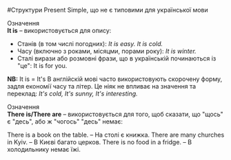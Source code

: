 #Структури Present Simple, що не є типовими для української мови

 <div class="eoz-wrap">
<span class="eoz">Означення</span>
<div class="eoz-text">
<b>It is</b> – використовується для опису:
</div>
</div>

<ul>
<li>Станів (в том числі погодних): <i>It is easy. It is cold.</i></li>
<li>Часу (включно з роками, місяцми, порами року): <i>It is winter.</i></li>
<li>Сталі вирази або розмовні фрази, що в українській починаються із "це": It is for you.</li>
</ul>

<b>NB:</b> It is = It's
В англійскій мові часто використовують скорочену форму, задля економії часу та літер. Це ніяк не впливає на значення та переклад: <i>It's cold, It's sunny, It's interesting.</i>


 <div class="eoz-wrap">
<span class="eoz">Означення</span>
<div class="eoz-text">
<b>There is/There are</b> – використовується для того, щоб сказати, що "щось" є "десь", або ж "чогось" "десь" немає:
</div>
</div>


There is a book on the table. – На столі є книжка.
There are many churches in Kyiv. – В Києві багато церков.
There is no food in a fridge. – В холодильнику немає їжі.